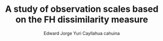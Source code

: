 ---
paperId: 17
author: Edward Jorge Yuri Cayllahua cahuina
publicationauthor: Yuri Cayllahua Cahuina, E. J.
title: A study of observation scales based on the FH dissimilarity measure
pdf: --
poster: --
alt: --
type: Poster
topic: FAT
link: --
conference: neurips
year: 2019
tags: neurips-2019
location: Vancouver, Canada
---